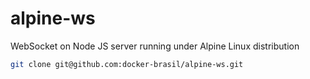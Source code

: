 # alpine-ws

WebSocket on Node JS server running under Alpine Linux distribution

```bash
git clone git@github.com:docker-brasil/alpine-ws.git
```

